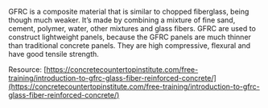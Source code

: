 ---
---

GFRC is a composite material that is similar to chopped fiberglass, being though much weaker. It’s made by combining a mixture of fine sand, cement, polymer, water, other mixtures and glass fibers. GFRC are used to construct lightweight panels, because the GFRC panels are much thinner than traditional concrete panels. They are high compressive, flexural and have good tensile strength.

Resource: [https://concretecountertopinstitute.com/free-training/introduction-to-gfrc-glass-fiber-reinforced-concrete/](https://concretecountertopinstitute.com/free-training/introduction-to-gfrc-glass-fiber-reinforced-concrete/)